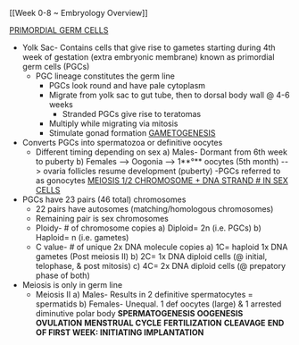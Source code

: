 [[Week 0-8 ~ Embryology Overview]]

<u>PRIMORDIAL GERM CELLS</u>
- Yolk Sac- Contains cells that give rise to gametes starting during 4th week of gestation (extra embryonic membrane) known as primordial germ cells (PGCs)
	- PGC lineage constitutes the germ line
		- PGCs look round and have pale cytoplasm
		- Migrate from yolk sac to gut tube, then to dorsal body wall @ 4-6 weeks
			- Stranded PGCs give rise to teratomas
		- Multiply while migrating via mitosis
		- Stimulate gonad formation
<u>GAMETOGENESIS</u>
- Converts PGCs into spermatozoa or definitive oocytes
	- Different timing depending on sex
		a) Males- Dormant from 6th week to puberty
		b) Females --> Oogonia --> 1**°** oocytes (5th month) --> ovaria follicles resume development (puberty)
			-PGCs referred to as gonocytes
<u>MEIOSIS 1/2 CHROMOSOME + DNA STRAND # IN SEX CELLS</u>
- PGCs have 23 pairs (46 total) chromosomes
	- 22 pairs have autosomes (matching/homologous chromosomes)
	- Remaining pair is sex chromosomes
	- Ploidy- # of chromosome copies
		a) Diploid= 2n (i.e. PGCs)
		b) Haploid= n (i.e. gametes)
	- C value- # of unique 2x DNA molecule copies
		a) 1C= haploid 1x DNA gametes (Post meiosis II)
		b) 2C= 1x DNA diploid cells (@ initial, telophase, & post mitosis)
		c) 4C= 2x DNA diploid cells (@ prepatory phase of both)
- Meiosis is only in germ line
	- Meiosis II
		a) Males- Results in 2 definitive spermatocytes = spermatids
		b) Females- Unequal. 1 def oocytes (large) & 1 arrested diminutive polar body
**SPERMATOGENESIS**
**OOGENESIS**
**OVULATION**
**MENSTRUAL CYCLE**
**FERTILIZATION**
**CLEAVAGE**
**END OF FIRST WEEK: INITIATING IMPLANTATION**
